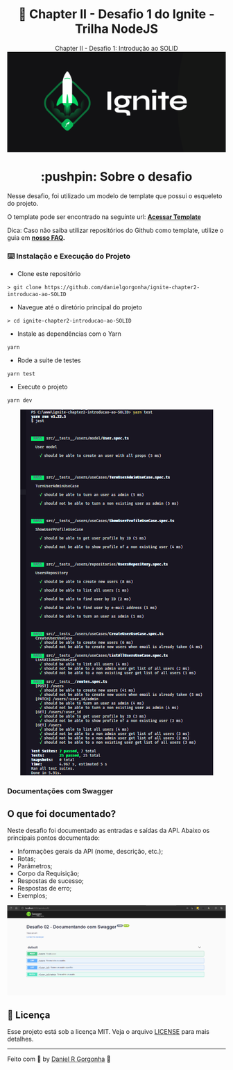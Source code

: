 <h1 align="center">🚀 Chapter II - Desafio 1 do Ignite - Trilha NodeJS</h1>
<p align="center">
  Chapter II - Desafio 1: Introdução ao SOLID
  <br>
  <img align="center" alialt="Ignite" src="./assets/ignite.png" />
</p>
<h1 align="center">:pushpin: Sobre o desafio</h1>
<p align="left">
  Nesse desafio, foi utilizado um modelo de template que possui o esqueleto do projeto.

  O template pode ser encontrado na seguinte url: **[Acessar Template](https://github.com/rocketseat-education/ignite-template-introducao-ao-SOLID)**

  Dica: Caso não saiba utilizar repositórios do Github como template, utilize o guia em **[nosso FAQ](https://www.notion.so/ddd8fcdf2339436a816a0d9e45767664).**

### :keyboard: Instalação e Execução do Projeto

- Clone este repositório

```
> git clone https://github.com/danielgorgonha/ignite-chapter2-introducao-ao-SOLID
```

- Navegue até o diretório principal do projeto

```
> cd ignite-chapter2-introducao-ao-SOLID
```

- Instale as dependências com o Yarn

```
yarn
```

- Rode a suite de testes

```
yarn test
```

- Execute o projeto

```
yarn dev
```
</p>

<p align="center">
  <img src="./assets/test.png">
</p>

### Documentações com Swagger
## O que foi documentado?

Neste desafio foi documentado as entradas e saídas da API. Abaixo os principais pontos documentado:

- Informações gerais da API (nome, descrição, etc.);
- Rotas;
- Parâmetros;
- Corpo da Requisição;
- Respostas de sucesso;
- Respostas de erro;
- Exemplos;

<p align="center">
  <img src="./assets/api-docs.png">
</p>

## :memo: Licença

Esse projeto está sob a licença MIT. Veja o arquivo [LICENSE](https://github.com/git/git-scm.com/blob/master/MIT-LICENSE.txt) para mais detalhes.

---

Feito com 💜 by <a href="https://www.linkedin.com/in/danielgorgonha/">Daniel R Gorgonha</a> :wave:
